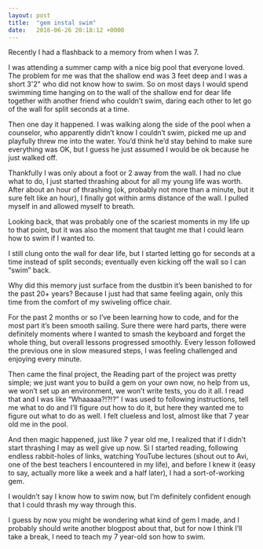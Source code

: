 ```yaml
---
layout: post
title:  "gem instal swim"
date:   2016-06-26 20:18:12 +0000
---
```



Recently I had a flashback to a memory from when I was 7.

I was attending a summer camp with a nice big pool that everyone loved. The problem for me was that the shallow end was 3 feet deep and I was a short 3'2" who did not know how to swim. So on most days I would spend swimming time hanging on to the wall of the shallow end for dear life together with another friend who couldn’t swim, daring each other to let go of the wall for split seconds at a time.

Then one day it happened. I was walking along the side of the pool when a counselor, who apparently didn’t know I couldn’t swim, picked me up and playfully threw me into the water. You’d think he’d stay behind to make sure everything was OK, but I guess he just assumed I would be ok because he just walked off.

Thankfully I was only about a foot or 2 away from the wall. I had no clue what to do, I just started thrashing about for all my young life was worth. After about an hour of thrashing (ok, probably not more than a minute, but it sure felt like an hour), I finally got within arms distance of the wall. I pulled myself in and allowed myself to breath.

Looking back, that was probably one of the scariest moments in my life up to that point, but it was also the moment that taught me that I could learn how to swim if I wanted to.

I still clung onto the wall for dear life, but I started letting go for seconds at a time instead of split seconds; eventually even kicking off the wall so I can “swim” back.

Why did this memory just surface from the dustbin it’s been banished to for the past 20+ years? Because I just had that same feeling again, only this time from the comfort of my swiveling office chair.

For the past 2 months or so I’ve been learning how to code, and for the most part it’s been smooth sailing. Sure there were hard parts, there were definitely moments where I wanted to smash the keyboard and forget the whole thing, but overall lessons progressed smoothly. Every lesson followed the previous one in slow measured steps, I was feeling challenged and enjoying every minute.

Then came the final project, the Reading part of the project was pretty simple; we just want you to build a gem on your own now, no help from us, we won’t set up an environment, we won’t write tests, you do it all. I read that and I was like “Whaaaaa?!?!?” I was used to following instructions, tell me what to do and I’ll figure out how to do it, but here they wanted me to figure out what to do as well. I felt clueless and lost, almost like that 7 year old me in the pool.

And then magic happened, just like 7 year old me, I realized that if I didn’t start thrashing I may as well give up now. Si I started reading, following endless rabbit-holes of links, watching YouTube lectures (shout out to Avi, one of the best teachers I encountered in my life), and before I knew it (easy to say, actually more like a week and a half later), I had a sort-of-working gem. 

I wouldn’t say I know how to swim now, but I’m definitely confident enough that I could thrash my way through this.

I guess by now you might be wondering what kind of gem I made, and I probably should write another blogpost about that, but for now I think I’ll take a break, I need to teach my 7 year-old son how to swim.

